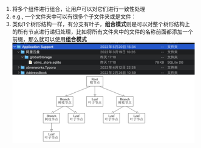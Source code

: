 1. 将多个组件进行组合，让用户可以对它们进行一致性处理
2. e.g., 一个文件夹中可以有很多个子文件夹或是文件：
3. 类似1个树形结构一样，有分支有叶子，**组合模式**则是可以对整个树形结构上的所有节点进行递归处理，比如将所有文件夹中的文件的名称前面都添加一个前缀，那么就可以使用**组合模式**
![img.png](img.png)
![img_1.png](img_1.png)